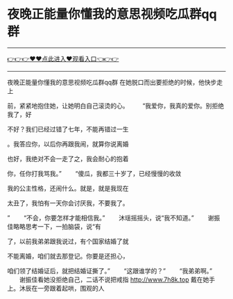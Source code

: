 # 夜晚正能量你懂我的意思视频吃瓜群qq群

<hr/><a href="https://github.com/sikiuc/genj/issues/1">👉👉👉♥♥点此进入♥观看入口👈👉👉</a><hr/>

夜晚正能量你懂我的意思视频吃瓜群qq群
在她脱口而出要拒绝的时候，他快步走上

前，紧紧地抱住她，让她明白自己滚烫的心。
　　“我爱你，我真的爱你。别拒绝我了，好

不好？我们已经过错了七年，不能再错过一生

。我答应你，以后你再跟我闹，就算你说离婚

也好，我绝对不会一走了之，我会耐心的抱着

你，任你打我骂我。”
　　“傻瓜，我都三十岁了，已经慢慢的收敛

我的公主性格，还闹什么。就是，就是我现在

太丑了，我怕有一天你会讨厌我，不要我了。

”
　　“不会，你要怎样才能相信我。”
　　沐瑶摇摇头，说“我不知道。”
　　谢振佳略略思考一下，一拍脑袋，说“有

了，以前我弟弟跟我说过，有个国家结婚了就

不能离婚，咱们就去那登记。你要是还担心，

咱们领了结婚证后，就把结婚证撕了。”
　　“这跟谁学的？”
　　“我弟弟啊。”
　　谢振佳看她没拒绝自己，二话不说把戒指
http://www.7h8k.top
戴在她手上。沐辰在一旁跟着起哄，围观的人
